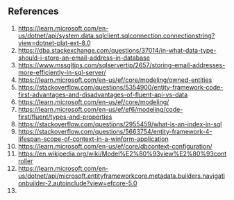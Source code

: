 ## References

1) https://learn.microsoft.com/en-us/dotnet/api/system.data.sqlclient.sqlconnection.connectionstring?view=dotnet-plat-ext-8.0
2) https://dba.stackexchange.com/questions/37014/in-what-data-type-should-i-store-an-email-address-in-database
3) https://www.mssqltips.com/sqlservertip/2657/storing-email-addresses-more-efficiently-in-sql-server/
4) https://learn.microsoft.com/en-us/ef/core/modeling/owned-entities
5) https://stackoverflow.com/questions/5354900/entity-framework-code-first-advantages-and-disadvantages-of-fluent-api-vs-data
6) https://learn.microsoft.com/en-us/ef/core/modeling/
7) https://learn.microsoft.com/en-us/ef/ef6/modeling/code-first/fluent/types-and-properties
8) https://stackoverflow.com/questions/2955459/what-is-an-index-in-sql
9) https://stackoverflow.com/questions/5663754/entity-framework-4-lifespan-scope-of-context-in-a-winform-application
10) https://learn.microsoft.com/en-us/ef/core/dbcontext-configuration/
11) https://en.wikipedia.org/wiki/Model%E2%80%93view%E2%80%93controller
12) https://learn.microsoft.com/en-us/dotnet/api/microsoft.entityframeworkcore.metadata.builders.navigationbuilder-2.autoinclude?view=efcore-5.0
13) 